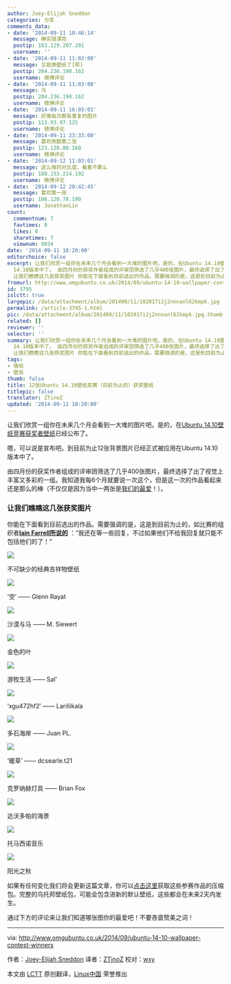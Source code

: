 ```yaml
---
author: Joey-Elijah Sneddon
categories: 分享
comments_data:
- date: '2014-09-11 10:46:14'
  message: 确实很漂亮
  postip: 183.129.207.201
  username: ''
- date: '2014-09-11 11:03:00'
  message: 又能换壁纸了[耶]
  postip: 204.236.190.162
  username: 微博评论
- date: '2014-09-11 11:03:00'
  message: 马
  postip: 204.236.190.162
  username: 微博评论
- date: '2014-09-11 16:03:01'
  message: 好像每次都有重复的图片
  postip: 113.93.97.125
  username: 微博评论
- date: '2014-09-11 23:33:00'
  message: 喜欢倒数第二张
  postip: 123.120.80.160
  username: 微博评论
- date: '2014-09-12 11:03:01'
  message: 这么强的对比度，看着不累么
  postip: 180.153.214.192
  username: 微博评论
- date: '2014-09-12 20:42:45'
  message: 喜欢第一张
  postip: 106.120.78.190
  username: JonathanLin
count:
  commentnum: 7
  favtimes: 0
  likes: 0
  sharetimes: 7
  viewnum: 9034
date: '2014-09-11 10:20:00'
editorchoice: false
excerpt: 让我们欣赏一组你在未来几个月会看到一大堆的图片吧。是的，在Ubuntu 14.10壁纸竞赛获奖者壁纸已经公布了。 嗯，可以说是宣布吧。到目前为止12张背景图片已经正式被应用在Ubuntu
  14.10版本中了。 由四月份的获奖作者组成的评审团筛选了几乎400张图片，最终选择了出了视觉上丰富又多彩的一组。我知道我每6个月就要说一次这个，但是这一次的作品看起来还是那么的棒（不仅仅是因为当中一两张是我们的最爱！）。
  让我们瞧瞧这几张获奖图片 你能在下面看到目前选出的作品。需要强调的是，这是到目前为止的，如比赛的组织者Iain Farrell所说的
fromurl: http://www.omgubuntu.co.uk/2014/09/ubuntu-14-10-wallpaper-contest-winners
id: 3795
islctt: true
largepic: /data/attachment/album/201409/11/102017i2j2nnnanl62kmpk.jpg
permalink: /article-3795-1.html
pic: /data/attachment/album/201409/11/102017i2j2nnnanl62kmpk.jpg.thumb.jpg
related: []
reviewer: ''
selector: ''
summary: 让我们欣赏一组你在未来几个月会看到一大堆的图片吧。是的，在Ubuntu 14.10壁纸竞赛获奖者壁纸已经公布了。 嗯，可以说是宣布吧。到目前为止12张背景图片已经正式被应用在Ubuntu
  14.10版本中了。 由四月份的获奖作者组成的评审团筛选了几乎400张图片，最终选择了出了视觉上丰富又多彩的一组。我知道我每6个月就要说一次这个，但是这一次的作品看起来还是那么的棒（不仅仅是因为当中一两张是我们的最爱！）。
  让我们瞧瞧这几张获奖图片 你能在下面看到目前选出的作品。需要强调的是，这是到目前为止的，如比赛的组织者Iain Farrell所说的
tags:
- 墙纸
- 壁纸
thumb: false
title: 12张Ubuntu 14.10壁纸竞赛（目前为止的）获奖壁纸
titlepic: false
translator: ZTinoZ
updated: '2014-09-11 10:20:00'
---
```


让我们欣赏一组你在未来几个月会看到一大堆的图片吧。是的，在[Ubuntu 14.10壁纸竞赛获奖者壁纸](http://www.omgubuntu.co.uk/2014/08/ubuntu-14-10-wallpaper-contest)已经公布了。


嗯，可以说是宣布吧。到目前为止12张背景图片已经正式被应用在Ubuntu 14.10版本中了。


由四月份的获奖作者组成的评审团筛选了几乎400张图片，最终选择了出了视觉上丰富又多彩的一组。我知道我每6个月就要说一次这个，但是这一次的作品看起来还是那么的棒（不仅仅是因为当中一两张是[我们的最爱](http://linux.cn/article-3745-1.html)！）。


### 让我们瞧瞧这几张获奖图片


你能在下面看到目前选出的作品。需要强调的是，这是到目前为止的，如比赛的组织者[**Iain Farrell所说的**](https://bugs.launchpad.net/ubuntu/+source/ubuntu-wallpapers/+bug/1354341/comments/2) ：“我还在等一些回复，不过如果他们不给我回复就只能不包括他们的了！”


![](/data/attachment/album/201409/11/102017i2j2nnnanl62kmpk.jpg)


不可缺少的经典吉祥物壁纸


![](/data/attachment/album/201409/11/102019fycaz2dcfbi8bgy2.jpg)


‘空’ —— Glenn Rayat


![](/data/attachment/album/201409/11/102020hk05kdt658qu5k5k.jpg)


沙漠与马 —— M. Siewert


![](/data/attachment/album/201409/11/102022pi3zg2xxb3e288bx.jpg)


金色的叶


![](/data/attachment/album/201409/11/102024wk6p93z69o9zk3pl.jpg)


游牧生活 —— Sal’


![](/data/attachment/album/201409/11/102026kzmwiz9guii5jjru.jpeg)


‘xgu472hf2′ —— Lariliikala


![](/data/attachment/album/201409/11/102028zljja4quikt2jrql.jpg)


多石海岸 —— Juan PL.


![](/data/attachment/album/201409/11/102029zr7q12ld72lylql3.jpeg)


‘暖草’ —— dcsearle.t21


![](/data/attachment/album/201409/11/102032bgr3sql3kszkkbbz.jpg)


克罗纳赫灯具 —— Brian Fox


![](/data/attachment/album/201409/11/102033noi5yu9e5zv1zovv.jpg)


达沃多帕的海景


![](/data/attachment/album/201409/11/102036a361nj6a6kc0j6tt.jpg)


托马西诺音乐


![](/data/attachment/album/201409/11/102040u2sl9mjs7ynm3xjx.jpg)


阳光之秋


如果有任何变化我们将会更新这篇文章，你可以[点击这里](https://bugs.launchpad.net/ubuntu/+source/ubuntu-wallpapers/+bug/1354341/+attachment/4199899/+files/14.10%20images.zip)获取这些参赛作品的压缩包。完整的乌托邦壁纸包，可能会包含进新的默认壁纸，这些都会在未来2天内发生。


通过下方的评论来让我们知道哪张图你的最爱吧！不要吝啬赞美之词！




---


via: <http://www.omgubuntu.co.uk/2014/09/ubuntu-14-10-wallpaper-contest-winners>


作者：[Joey-Elijah Sneddon](https://plus.google.com/117485690627814051450/?rel=author) 译者：[ZTinoZ](https://github.com/ZTinoZ) 校对：[wxy](https://github.com/wxy)


本文由 [LCTT](https://github.com/LCTT/TranslateProject) 原创翻译，[Linux中国](http://linux.cn/) 荣誉推出